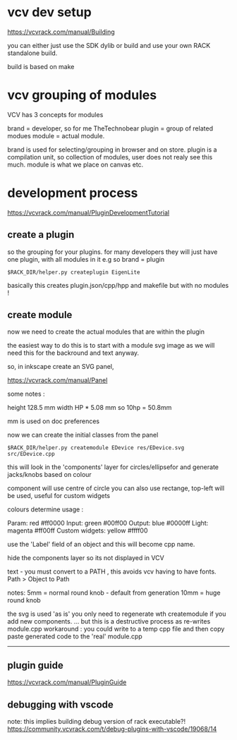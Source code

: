 # vcv dev setup
https://vcvrack.com/manual/Building

you can either just use the SDK dylib or build and use your own RACK standalone build.

build is based on make



# vcv grouping of modules
VCV has 3 concepts for modules

brand = developer, so for me TheTechnobear
plugin = group of related modues
module = actual module.

brand is used for selecting/grouping in browser and on store.
plugin is a compilation unit, so collection of modules, user does not realy see this much.
module is what we place on canvas etc.


# development process 


https://vcvrack.com/manual/PluginDevelopmentTutorial


## create a plugin
so the grouping for your plugins.
for many developers they will just have one plugin, with all modules in it
e.g so brand = plugin

```
$RACK_DIR/helper.py createplugin EigenLite 
```

basically this creates plugin.json/cpp/hpp and makefile
but with no modules ! 

## create module

now we need to create the actual modules that are within the plugin

the easiest way to do this is to start with a module svg image
as we will need this for the backround and text anyway. 

so, in inkscape create an SVG panel, 


https://vcvrack.com/manual/Panel


some notes : 

height 128.5 mm 
width  HP *  5.08 mm 
so 10hp = 50.8mm

mm is used on doc preferences

now we can create the initial classes from the panel 

```
$RACK_DIR/helper.py createmodule EDevice res/EDevice.svg src/EDevice.cpp
```

this will look in the 'components' layer for circles/ellipsefor and generate jacks/knobs based on colour

component will use centre of circle
you can also use rectange, top-left will be used, useful for custom widgets

colours determine usage : 

Param: red #ff0000
Input: green #00ff00
Output: blue #0000ff
Light: magenta #ff00ff
Custom widgets: yellow #ffff00

use the 'Label' field of an object and this will become cpp name.

hide the components layer so its not displayed in VCV


text - you must convert to a PATH , this avoids vcv having to have fonts.
Path > Object to Path


notes: 
5mm = normal round knob - default from generation 
10mm = huge round knob


the svg is used 'as is' you only need to regenerate wth createmodule if you add new components.
... but this is a destructive process as re-writes module.cpp
workaround : you could write to a temp cpp file and then copy paste generated code to the 'real' module.cpp



-------

## plugin guide
https://vcvrack.com/manual/PluginGuide

## debugging with vscode
note: this implies building debug version of rack executable?!
https://community.vcvrack.com/t/debug-plugins-with-vscode/19068/14